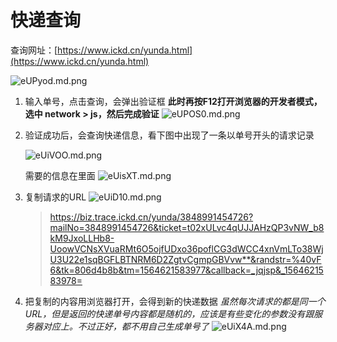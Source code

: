 # 快递查询

查询网址：[https://www.ickd.cn/yunda.html](https://www.ickd.cn/yunda.html)

![eUPyod.md.png](https://s2.ax1x.com/2019/08/01/eUPyod.png)

1. 输入单号，点击查询，会弹出验证框
	**此时再按F12打开浏览器的开发者模式，选中 network > js，然后完成验证**
	![eUPOS0.md.png](https://s2.ax1x.com/2019/08/01/eUPOS0.png)
	
2. 验证成功后，会查询快递信息，看下图中出现了一条以单号开头的请求记录

	![eUiVOO.md.png](https://s2.ax1x.com/2019/08/01/eUiVOO.md.png)

	需要的信息在里面
	![eUisXT.md.png](https://s2.ax1x.com/2019/08/01/eUisXT.md.png)

4. 复制请求的URL
	![eUiD10.md.png](https://s2.ax1x.com/2019/08/01/eUiD10.md.png)
	
	> https://biz.trace.ickd.cn/yunda/3848991454726?mailNo=3848991454726&ticket=t02xULvc4qUJJAHzQP3vNW_b8kM9JxoLLHb8-UoowVCNsXVuaRMt6O5ojfUDxo36poflCG3dWCC4xnVmLTo38WjU3U22e1sqBGFLBTNRM6D2ZgtvCgmpGBVvw**&randstr=%40vF6&tk=806d4b8b&tm=1564621583977&callback=_jqjsp&_1564621583978=

5. 把复制的内容用浏览器打开，会得到新的快递数据
	*虽然每次请求的都是同一个URL，但是返回的快递单号内容都是随机的，应该是有些变化的参数没有跟服务器对应上。不过正好，都不用自己生成单号了*
	![eUiX4A.md.png](https://s2.ax1x.com/2019/08/01/eUiX4A.md.png)
<!--stackedit_data:
eyJoaXN0b3J5IjpbLTMwNjIxOTk0LC0xNDQ2ODgwMTA0LDIxMz
kwNjY4NDMsLTE3NTM0Mzg3NjcsLTExMzcyMjAwNTMsLTE3NTgw
MDk4NzcsLTcyNTM1NzY4OSwtMTY3OTY3OTI4MV19
-->